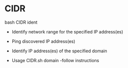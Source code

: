 # CIDR
bash CIDR ident 


- Identify network range for the specified IP address(es)
- Ping discovered IP address(es)
- Identify IP address(es) of the specified domain

- Usage CIDR.sh domain
  -follow instructions
